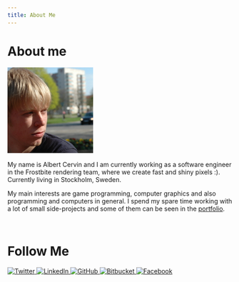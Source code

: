 ```yaml
---
title: About Me
---
```


About me
========

<div class="align_left">
	 <img src="img/abbec.jpg" alt="Albert" />
</div>

My name is Albert Cervin and I am currently working as a software engineer in
the Frostbite rendering team, where we create fast and shiny pixels :).
Currently living in Stockholm, Sweden.

My main interests are game programming, 
computer graphics and also programming and computers in general. 
I spend my spare time working with a lot of small side-projects 
and some of them can be seen in the [portfolio](/portfolio/).

<br style="clear: both;" />

Follow Me
=========
<div>
<a href="https://twitter.com/#!/albertcervin" title="Twitter" rel="external">
   <img class="thumb" src="/about/img/twitter_32.png" alt="Twitter" />
</a>

<a href="http://www.linkedin.com/profile/view?id=125508833" title="LinkedIn" rel="external">
   <img class="thumb" src="/about/img/linkedin_32.png" alt="LinkedIn" />
</a>

<a href="https://github.com/abbec" title="GitHub" rel="external">
   <img class="thumb" src="/about/img/github_32.png" alt="GitHub" />
</a>

<a href="https://bitbucket.org/abbec" title="Bitbucket" rel="external">
   <img class="thumb" src="/about/img/bitbucket_32.png" alt="Bitbucket" />
</a>

<a href="https://facebook.com/acervin87" title="Facebook" rel="external">
   <img class="thumb" src="/about/img/facebook_32.png" alt="Facebook" />
</a>
</div>

